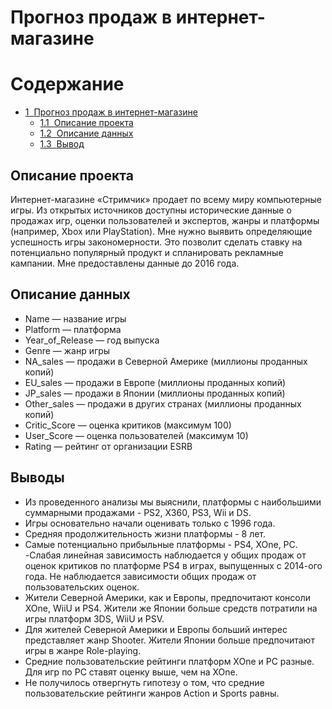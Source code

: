 # Прогноз продаж в интернет-магазине
<h1>Содержание<span class="tocSkip"></span></h1>
<div class="toc"><ul class="toc-item"><li><span><a href="#Прогноз-продаж-в-интернет-магазине" data-toc-modified-id="Прогноз-продаж-в-интернет-магазине-1"><span class="toc-item-num">1&nbsp;&nbsp;</span>Прогноз продаж в интернет-магазине</a></span><ul class="toc-item"><li><span><a href="#Описание-проекта" data-toc-modified-id="Описание-проекта-1.1"><span class="toc-item-num">1.1&nbsp;&nbsp;</span>Описание проекта</a></span></li><li><span><a href="#Описание-данных" data-toc-modified-id="Описание-данных-1.2"><span class="toc-item-num">1.2&nbsp;&nbsp;</span>Описание данных</a></span></li><li><span><a href="#Вывод" data-toc-modified-id="Вывод-1.3"><span class="toc-item-num">1.3&nbsp;&nbsp;</span>Вывод</a></span></li></ul></li></ul></div>



## Описание проекта
Интернет-магазине «Стримчик» продает по всему миру компьютерные игры. Из открытых источников доступны исторические данные о продажах игр, оценки пользователей и экспертов, жанры и платформы (например, Xbox или PlayStation). Мне нужно выявить определяющие успешность игры закономерности. Это позволит сделать ставку на потенциально популярный продукт и спланировать рекламные кампании.
Мне предоставлены данные до 2016 года.  

## Описание данных

- Name — название игры
- Platform — платформа
- Year_of_Release — год выпуска
- Genre — жанр игры
- NA_sales — продажи в Северной Америке (миллионы проданных копий)
- EU_sales — продажи в Европе (миллионы проданных копий)
- JP_sales — продажи в Японии (миллионы проданных копий)
- Other_sales — продажи в других странах (миллионы проданных копий)
- Critic_Score — оценка критиков (максимум 100)
- User_Score — оценка пользователей (максимум 10)
- Rating — рейтинг от организации ESRB 

## Выводы
- Из проведенного анализы мы выяснили, платформы с наибольшими суммарными продажами - PS2, X360, PS3, Wii и DS.
- Игры основательно начали оценивать только с 1996 года.
- Средняя продолжительность жизни платформы - 8 лет.
- Самые потенциально прибыльные платформы - PS4, XOne, PC.
-Слабая линейная зависимость наблюдается у общих продаж от оценок критиков по платформе PS4 в играх, выпущенных с 2014-ого года. Не наблюдается зависимости общих продаж от пользовательских оценок.
- Жители Северной Америки, как и Европы, предпочитают консоли XOne, WiiU и PS4. Жители же Японии больше средств потратили на игры платформ 3DS, WiiU и PSV.
- Для жителей Северной Америки и Европы больший интерес представляет жанр Shooter. Жители Японии больше предпочитают игры в жанре Role-playing.
- Средние пользовательские рейтинги платформ XOne и PC разные. Для игр по PC ставят оценку выше, чем на XOne.
- Не получилось отвергнуть гипотезу о том, что средние пользовательские рейтинги жанров Action и Sports равны.
